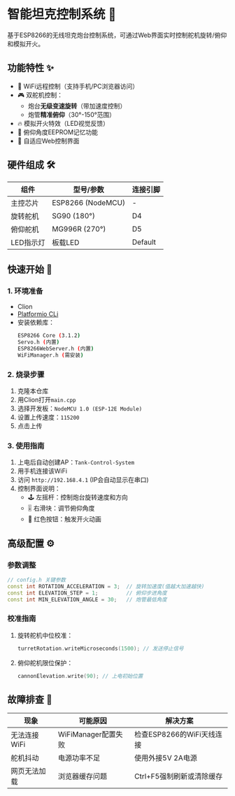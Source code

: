 # 智能坦克控制系统 🚀

基于ESP8266的无线坦克炮台控制系统，可通过Web界面实时控制舵机旋转/俯仰和模拟开火。

## 功能特性 ✨

- 📶 WiFi远程控制（支持手机/PC浏览器访问）
- 🎮 双舵机控制：
  - 炮台**无级变速旋转**（带加速度控制）
  - 炮管**精准俯仰**（30°-150°范围）
- 🔥 模拟开火特效（LED视觉反馈）
- 💾 俯仰角度EEPROM记忆功能
- 📱 自适应Web控制界面

## 硬件组成 🛠️

| 组件      | 型号/参数         | 连接引脚 |
| --------- | ----------------- | -------- |
| 主控芯片  | ESP8266 (NodeMCU) | -        |
| 旋转舵机  | SG90 (180°)       | D4       |
| 俯仰舵机  | MG996R (270°)     | D5       |
| LED指示灯 | 板载LED           | Default  |

## 快速开始 🚀

### 1. 环境准备

- Clion
- [Platformio CLi](https://docs.platformio.org/en/latest/core/index.html)
- 安装依赖库：
  ```bash
  ESP8266 Core (3.1.2)
  Servo.h (内置)
  ESP8266WebServer.h (内置)
  WiFiManager.h (需安装)
  ```

### 2. 烧录步骤

1. 克隆本仓库
2. 用Clion打开`main.cpp`
3. 选择开发板：`NodeMCU 1.0 (ESP-12E Module)`
4. 设置上传速度：`115200`
5. 点击上传

### 3. 使用指南

1. 上电后自动创建AP：`Tank-Control-System`
2. 用手机连接该WiFi
3. 访问 `http://192.168.4.1` (IP会自动显示在串口)
4. 控制界面说明：
   - 🕹️ 左摇杆：控制炮台旋转速度和方向
   - 🎚️ 右滑块：调节俯仰角度
   - 🔘 红色按钮：触发开火动画

## 高级配置 ⚙️

### 参数调整

```cpp
// config.h 关键参数
const int ROTATION_ACCELERATION = 3;  // 旋转加速度(值越大加速越快)
const int ELEVATION_STEP = 1;         // 俯仰步进角度
const int MIN_ELEVATION_ANGLE = 30;   // 炮管最低角度
```

### 校准指南

1. 旋转舵机中位校准：
   ```cpp
   turretRotation.writeMicroseconds(1500); // 发送停止信号
   ```
2. 俯仰舵机限位保护：
   ```cpp
   cannonElevation.write(90); // 上电初始位置
   ```

## 故障排查 🔧

| 现象         | 可能原因            | 解决方案                  |
| ------------ | ------------------- | ------------------------- |
| 无法连接WiFi | WiFiManager配置失败 | 检查ESP8266的WiFi天线连接 |
| 舵机抖动     | 电源功率不足        | 使用外接5V 2A电源         |
| 网页无法加载 | 浏览器缓存问题      | Ctrl+F5强制刷新或清除缓存 |
